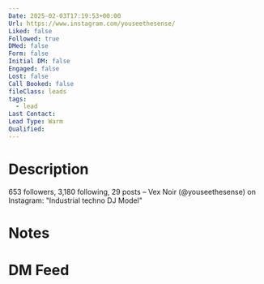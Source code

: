 ```yaml
---
Date: 2025-02-03T17:19:53+00:00
Url: https://www.instagram.com/youseethesense/
Liked: false
Followed: true
DMed: false
Form: false
Initial DM: false
Engaged: false
Lost: false
Call Booked: false
fileClass: leads
tags:
  - lead
Last Contact: 
Lead Type: Warm
Qualified:
---
```

# Description
653 followers, 3,180 following, 29 posts – Vex Noir (@youseethesense) on Instagram: "Industrial techno DJ
Model"
# Notes

# DM Feed